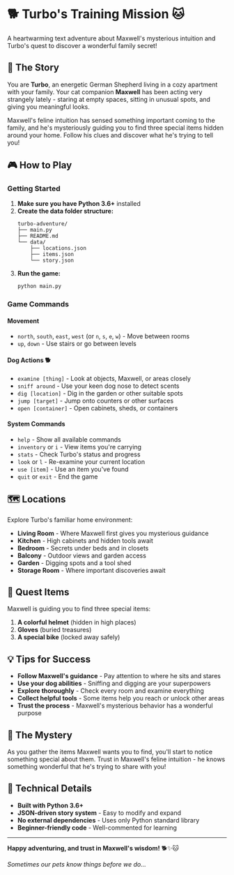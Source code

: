 # 🐕 Turbo's Training Mission 🐱

A heartwarming text adventure about Maxwell's mysterious intuition and Turbo's quest to discover a wonderful family secret!

## 🎯 The Story

You are **Turbo**, an energetic German Shepherd living in a cozy apartment with your family. Your cat companion **Maxwell** has been acting very strangely lately - staring at empty spaces, sitting in unusual spots, and giving you meaningful looks. 

Maxwell's feline intuition has sensed something important coming to the family, and he's mysteriously guiding you to find three special items hidden around your home. Follow his clues and discover what he's trying to tell you!

## 🎮 How to Play

### Getting Started

1. **Make sure you have Python 3.6+** installed
2. **Create the data folder structure:**
   ```
   turbo-adventure/
   ├── main.py
   ├── README.md
   └── data/
       ├── locations.json
       ├── items.json
       └── story.json
   ```
3. **Run the game:**
   ```bash
   python main.py
   ```

### Game Commands

#### Movement
- `north`, `south`, `east`, `west` (or `n`, `s`, `e`, `w`) - Move between rooms
- `up`, `down` - Use stairs or go between levels

#### Dog Actions 🐕
- `examine [thing]` - Look at objects, Maxwell, or areas closely
- `sniff around` - Use your keen dog nose to detect scents
- `dig [location]` - Dig in the garden or other suitable spots
- `jump [target]` - Jump onto counters or other surfaces
- `open [container]` - Open cabinets, sheds, or containers

#### System Commands
- `help` - Show all available commands
- `inventory` or `i` - View items you're carrying
- `stats` - Check Turbo's status and progress
- `look` or `l` - Re-examine your current location
- `use [item]` - Use an item you've found
- `quit` or `exit` - End the game

## 🗺️ Locations

Explore Turbo's familiar home environment:
- **Living Room** - Where Maxwell first gives you mysterious guidance
- **Kitchen** - High cabinets and hidden tools await
- **Bedroom** - Secrets under beds and in closets
- **Balcony** - Outdoor views and garden access
- **Garden** - Digging spots and a tool shed
- **Storage Room** - Where important discoveries await

## 🎾 Quest Items

Maxwell is guiding you to find three special items:
1. **A colorful helmet** (hidden in high places)
2. **Gloves** (buried treasures)
3. **A special bike** (locked away safely)

## 💡 Tips for Success

- **Follow Maxwell's guidance** - Pay attention to where he sits and stares
- **Use your dog abilities** - Sniffing and digging are your superpowers
- **Explore thoroughly** - Check every room and examine everything
- **Collect helpful tools** - Some items help you reach or unlock other areas
- **Trust the process** - Maxwell's mysterious behavior has a wonderful purpose

## 🎯 The Mystery

As you gather the items Maxwell wants you to find, you'll start to notice something special about them. Trust in Maxwell's feline intuition - he knows something wonderful that he's trying to share with you!

## 📝 Technical Details

- **Built with Python 3.6+**
- **JSON-driven story system** - Easy to modify and expand
- **No external dependencies** - Uses only Python standard library
- **Beginner-friendly code** - Well-commented for learning

---

**Happy adventuring, and trust in Maxwell's wisdom!** 🐕✨🐱

*Sometimes our pets know things before we do...*